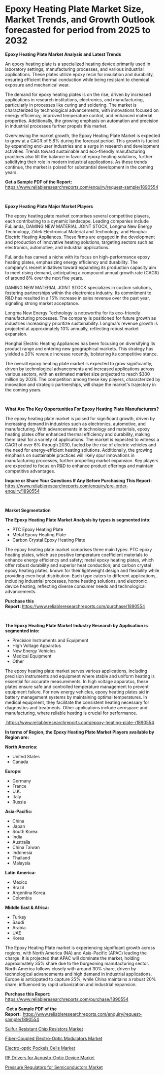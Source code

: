 <p><h1>Epoxy Heating Plate Market Size, Market Trends, and Growth Outlook forecasted for period from 2025 to 2032</h1></p><p><strong>Epoxy Heating Plate Market Analysis and Latest Trends</strong></p>
<p><p>An epoxy heating plate is a specialized heating device primarily used in laboratory settings, manufacturing processes, and various industrial applications. These plates utilize epoxy resin for insulation and durability, ensuring efficient thermal conduction while being resistant to chemical exposure and mechanical wear. </p><p>The demand for epoxy heating plates is on the rise, driven by increased applications in research institutions, electronics, and manufacturing, particularly in processes like curing and soldering. The market is characterized by technological advancements, with innovations focused on energy efficiency, improved temperature control, and enhanced material properties. Additionally, the growing emphasis on automation and precision in industrial processes further propels this market.</p><p>Overviewing the market growth, the Epoxy Heating Plate Market is expected to grow at a CAGR of 5.8% during the forecast period. This growth is fueled by expanding end-user industries and a surge in research and development activities. Trends toward sustainable and eco-friendly manufacturing practices also tilt the balance in favor of epoxy heating solutions, further solidifying their role in modern industrial applications. As these trends continue, the market is poised for substantial development in the coming years.</p></p>
<p><strong>Get a Sample PDF of the Report:&nbsp;</strong> <a href="https://www.reliableresearchreports.com/enquiry/request-sample/1890554?utm_campaign=12&utm_medium=2&utm_source=Github&utm_content=ia&utm_term=13022025&utm_id=epoxy-heating-plate">https://www.reliableresearchreports.com/enquiry/request-sample/1890554</a></p>
<p>&nbsp;</p>
<p><strong>Epoxy Heating Plate Major Market Players</strong></p>
<p><p>The epoxy heating plate market comprises several competitive players, each contributing to a dynamic landscape. Leading companies include FuLianda, DAMING NEW MATERIAL JOINT STOCK, Longma New Energy Technology, Ziitek Electronical Material and Technology, and Honghai Electric Heating Appliances. These firms are engaged in the development and production of innovative heating solutions, targeting sectors such as electronics, automotive, and industrial applications.</p><p>FuLianda has carved a niche with its focus on high-performance epoxy heating plates, emphasizing energy efficiency and durability. The company's recent initiatives toward expanding its production capacity aim to meet rising demand, anticipating a compound annual growth rate (CAGR) of around 8% over the next five years.</p><p>DAMING NEW MATERIAL JOINT STOCK specializes in custom solutions, fostering partnerships within the electronics industry. Its commitment to R&D has resulted in a 15% increase in sales revenue over the past year, signaling strong market acceptance.</p><p>Longma New Energy Technology is noteworthy for its eco-friendly manufacturing processes. The company is positioned for future growth as industries increasingly prioritize sustainability. Longma's revenue growth is projected at approximately 10% annually, reflecting robust market expansion.</p><p>Honghai Electric Heating Appliances has been focusing on diversifying its product range and entering new geographical markets. This strategy has yielded a 20% revenue increase recently, bolstering its competitive stance.</p><p>The overall epoxy heating plate market is expected to grow significantly, driven by technological advancements and increased applications across various sectors, with an estimated market size projected to reach $300 million by 2026. The competition among these key players, characterized by innovation and strategic partnerships, will shape the market's trajectory in the coming years.</p></p>
<p>&nbsp;</p>
<p><strong>What Are The Key Opportunities For Epoxy Heating Plate Manufacturers?</strong></p>
<p><p>The epoxy heating plate market is poised for significant growth, driven by increasing demand in industries such as electronics, automotive, and manufacturing. With advancements in technology and materials, epoxy heating plates offer enhanced thermal efficiency and durability, making them ideal for a variety of applications. The market is expected to witness a CAGR of over 6% through 2030, fueled by the rise of electric vehicles and the need for energy-efficient heating solutions. Additionally, the growing emphasis on sustainable practices will likely spur innovations in manufacturing processes, further propelling market expansion. Key players are expected to focus on R&D to enhance product offerings and maintain competitive advantages.</p></p>
<p><strong>Inquire or Share Your Questions If Any Before Purchasing This Report:</strong> <a href="https://www.reliableresearchreports.com/enquiry/pre-order-enquiry/1890554?utm_campaign=12&utm_medium=2&utm_source=Github&utm_content=ia&utm_term=13022025&utm_id=epoxy-heating-plate">https://www.reliableresearchreports.com/enquiry/pre-order-enquiry/1890554</a></p>
<p>&nbsp;</p>
<p><strong>Market Segmentation</strong></p>
<p><strong>The Epoxy Heating Plate Market Analysis by types is segmented into:</strong></p>
<p><ul><li>PTC Epoxy Heating Plate</li><li>Metal Epoxy Heating Plate</li><li>Carbon Crystal Epoxy Heating Plate</li></ul></p>
<p><p>The epoxy heating plate market comprises three main types: PTC epoxy heating plates, which use positive temperature coefficient materials to enhance energy efficiency and safety; metal epoxy heating plates, which offer robust durability and superior heat conduction; and carbon crystal epoxy heating plates, known for their lightweight design and flexibility while providing even heat distribution. Each type caters to different applications, including industrial processes, home heating solutions, and electronic device heating, reflecting diverse consumer needs and technological advancements.</p></p>
<p><strong>Purchase this Report:&nbsp;</strong><a href="https://www.reliableresearchreports.com/purchase/1890554?utm_campaign=12&utm_medium=2&utm_source=Github&utm_content=ia&utm_term=13022025&utm_id=epoxy-heating-plate">https://www.reliableresearchreports.com/purchase/1890554</a></p>
<p>&nbsp;</p>
<p><strong>The Epoxy Heating Plate Market Industry Research by Application is segmented into:</strong></p>
<p><ul><li>Precision Instruments and Equipment</li><li>High Voltage Apparatus</li><li>New Energy Vehicles</li><li>Medical Equipment</li><li>Other</li></ul></p>
<p><p>The epoxy heating plate market serves various applications, including precision instruments and equipment where stable and uniform heating is essential for accurate measurements. In high voltage apparatus, these plates ensure safe and controlled temperature management to prevent equipment failure. For new energy vehicles, epoxy heating plates aid in battery management systems by maintaining optimal temperatures. In medical equipment, they facilitate the consistent heating necessary for diagnostics and treatments. Other applications include aerospace and manufacturing, where reliable heating is crucial for performance.</p></p>
<p><a href="https://www.reliableresearchreports.com/epoxy-heating-plate-r1890554?utm_campaign=12&utm_medium=2&utm_source=Github&utm_content=ia&utm_term=13022025&utm_id=epoxy-heating-plate">&nbsp;https://www.reliableresearchreports.com/epoxy-heating-plate-r1890554</a></p>
<p><strong>In terms of Region, the Epoxy Heating Plate Market Players available by Region are:</strong></p>
<p>
    <p> <strong> North America: </strong>
        <ul>
            <li>United States</li>
            <li>Canada</li>
        </ul>
        </p> 
    <p> <strong> Europe: </strong>
        <ul>
            <li>Germany</li>
            <li>France</li>
            <li>U.K.</li>
            <li>Italy</li>
            <li>Russia</li>
        </ul>
        </p> 
    <p> <strong> Asia-Pacific: </strong>
        <ul>
            <li>China</li>
            <li>Japan</li>
            <li>South Korea</li>
            <li>India</li>
            <li>Australia</li>
            <li>China Taiwan</li>
            <li>Indonesia</li>
            <li>Thailand</li>
            <li>Malaysia</li>
        </ul>
        </p> 
    <p> <strong> Latin America: </strong>
        <ul>
            <li>Mexico</li>
            <li>Brazil</li>
            <li>Argentina Korea</li>
            <li>Colombia</li>
        </ul>
        </p> 
    <p> <strong> Middle East & Africa: </strong>
        <ul>
            <li>Turkey</li>
            <li>Saudi</li>
            <li>Arabia</li>
            <li>UAE</li>
            <li>Korea</li>
        </ul>
    </p>
    </p>
<p><p>The Epoxy Heating Plate market is experiencing significant growth across regions, with North America (NA) and Asia-Pacific (APAC) leading the charge. It is projected that APAC will dominate the market, holding approximately 35% share due to the burgeoning manufacturing sector. North America follows closely with around 30% share, driven by technological advancements and high demand in industrial applications. Europe is anticipated to capture 25%, while China maintains a robust 20% share, influenced by rapid urbanization and industrial expansion.</p></p>
<p><strong>Purchase this Report: </strong><a href="https://www.reliableresearchreports.com/purchase/1890554?utm_campaign=12&utm_medium=2&utm_source=Github&utm_content=ia&utm_term=13022025&utm_id=epoxy-heating-plate">https://www.reliableresearchreports.com/purchase/1890554</a></p>
<p>&nbsp;<strong>Get a Sample PDF of the Report:&nbsp;&nbsp;</strong><a href="https://www.reliableresearchreports.com/enquiry/request-sample/1890554?utm_campaign=12&utm_medium=2&utm_source=Github&utm_content=ia&utm_term=13022025&utm_id=epoxy-heating-plate">https://www.reliableresearchreports.com/enquiry/request-sample/1890554</a></p>
<p><strong></strong></p>
<p><p><a href="https://github.com/amoakuolaopa/Market-Research-Report-List-1/blob/main/sulfur-resistant-chip-resistors-market.md?utm_campaign=12&utm_medium=2&utm_source=Github&utm_content=ia&utm_term=13022025&utm_id=epoxy-heating-plate">Sulfur Resistant Chip Resistors Market</a></p><p><a href="https://github.com/rabiumofer/Market-Research-Report-List-1/blob/main/fiber-coupled-electro-optic-modulators-market.md?utm_campaign=12&utm_medium=2&utm_source=Github&utm_content=ia&utm_term=13022025&utm_id=epoxy-heating-plate">Fiber-Coupled Electro-Optic Modulators Market</a></p><p><a href="https://github.com/abuugjetaj/Market-Research-Report-List-1/blob/main/electro-optic-pockels-cells-market.md?utm_campaign=12&utm_medium=2&utm_source=Github&utm_content=ia&utm_term=13022025&utm_id=epoxy-heating-plate">Electro-optic Pockels Cells Market</a></p><p><a href="https://github.com/tszkintruca/Market-Research-Report-List-1/blob/main/rf-drivers-for-acousto-optic-device-market.md?utm_campaign=12&utm_medium=2&utm_source=Github&utm_content=ia&utm_term=13022025&utm_id=epoxy-heating-plate">RF Drivers for Acousto-Optic Device Market</a></p><p><a href="https://github.com/aidelndasse/Market-Research-Report-List-1/blob/main/pressure-regulators-for-semiconductors-market.md?utm_campaign=12&utm_medium=2&utm_source=Github&utm_content=ia&utm_term=13022025&utm_id=epoxy-heating-plate">Pressure Regulators for Semiconductors Market</a></p></p>